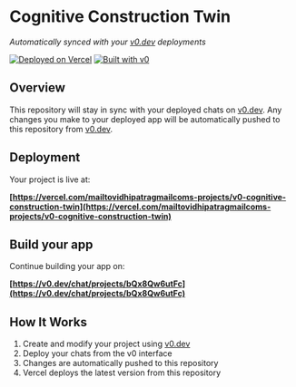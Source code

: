 # Cognitive Construction Twin

*Automatically synced with your [v0.dev](https://v0.dev) deployments*

[![Deployed on Vercel](https://img.shields.io/badge/Deployed%20on-Vercel-black?style=for-the-badge&logo=vercel)](https://vercel.com/mailtovidhipatragmailcoms-projects/v0-cognitive-construction-twin)
[![Built with v0](https://img.shields.io/badge/Built%20with-v0.dev-black?style=for-the-badge)](https://v0.dev/chat/projects/bQx8Qw6utFc)

## Overview

This repository will stay in sync with your deployed chats on [v0.dev](https://v0.dev).
Any changes you make to your deployed app will be automatically pushed to this repository from [v0.dev](https://v0.dev).

## Deployment

Your project is live at:

**[https://vercel.com/mailtovidhipatragmailcoms-projects/v0-cognitive-construction-twin](https://vercel.com/mailtovidhipatragmailcoms-projects/v0-cognitive-construction-twin)**

## Build your app

Continue building your app on:

**[https://v0.dev/chat/projects/bQx8Qw6utFc](https://v0.dev/chat/projects/bQx8Qw6utFc)**

## How It Works

1. Create and modify your project using [v0.dev](https://v0.dev)
2. Deploy your chats from the v0 interface
3. Changes are automatically pushed to this repository
4. Vercel deploys the latest version from this repository